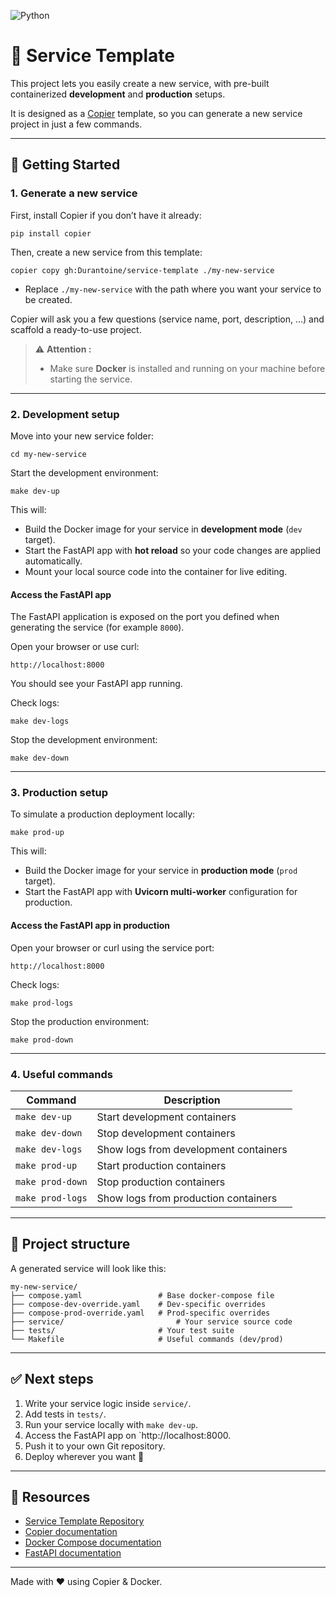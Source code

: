 ![Python](https://img.shields.io/badge/python-3.12-blue)
# 🧩 Service Template

This project lets you easily create a new service, with pre-built containerized **development** and **production** setups.

It is designed as a [Copier](https://copier.readthedocs.io/) template, so you can generate a new service project in just a few commands.

---

## 🚀 Getting Started

### 1. Generate a new service

First, install Copier if you don’t have it already:

    pip install copier

Then, create a new service from this template:

    copier copy gh:Durantoine/service-template ./my-new-service

- Replace `./my-new-service` with the path where you want your service to be created.

Copier will ask you a few questions (service name, port, description, …) and scaffold a ready-to-use project.

> ⚠️ **Attention :**
>
> - Make sure **Docker** is installed and running on your machine before starting the service.

---

### 2. Development setup

Move into your new service folder:

    cd my-new-service

Start the development environment:

    make dev-up

This will:

- Build the Docker image for your service in **development mode** (`dev` target).  
- Start the FastAPI app with **hot reload** so your code changes are applied automatically.  
- Mount your local source code into the container for live editing.  

#### Access the FastAPI app

The FastAPI application is exposed on the port you defined when generating the service (for example `8000`).  

Open your browser or use curl:

    http://localhost:8000

You should see your FastAPI app running.

Check logs:

    make dev-logs

Stop the development environment:

    make dev-down

---

### 3. Production setup

To simulate a production deployment locally:

    make prod-up

This will:

- Build the Docker image for your service in **production mode** (`prod` target).  
- Start the FastAPI app with **Uvicorn multi-worker** configuration for production.  

#### Access the FastAPI app in production

Open your browser or curl using the service port:

    http://localhost:8000

Check logs:

    make prod-logs

Stop the production environment:

    make prod-down

---

### 4. Useful commands

| Command            | Description                            |
|--------------------|----------------------------------------|
| `make dev-up`      | Start development containers           |
| `make dev-down`    | Stop development containers            |
| `make dev-logs`    | Show logs from development containers  |
| `make prod-up`     | Start production containers            |
| `make prod-down`   | Stop production containers             |
| `make prod-logs`   | Show logs from production containers   |

---

## 📂 Project structure

A generated service will look like this:

```
my-new-service/
├── compose.yaml                 # Base docker-compose file
├── compose-dev-override.yaml    # Dev-specific overrides
├── compose-prod-override.yaml   # Prod-specific overrides
├── service/                         # Your service source code
├── tests/                       # Your test suite
└── Makefile                     # Useful commands (dev/prod)
```

---

## ✅ Next steps

1. Write your service logic inside `service/`.  
2. Add tests in `tests/`.  
3. Run your service locally with `make dev-up`.  
4. Access the FastAPI app on `http://localhost:8000.  
5. Push it to your own Git repository.  
6. Deploy wherever you want 🚀

---

## 📖 Resources

- [Service Template Repository](https://github.com/Durantoine/service-template)  
- [Copier documentation](https://copier.readthedocs.io/)  
- [Docker Compose documentation](https://docs.docker.com/compose/)  
- [FastAPI documentation](https://fastapi.tiangolo.com/)  

---

Made with ❤️ using Copier & Docker.
